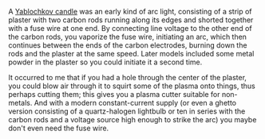 A [Yablochkov candle] was an early kind of arc light, consisting of a
strip of plaster with two carbon rods running along its edges and
shorted together with a fuse wire at one end.  By connecting line
voltage to the other end of the carbon rods, you vaporize the fuse
wire, initiating an arc, which then continues between the ends of the
carbon electrodes, burning down the rods and the plaster at the same
speed.  Later models included some metal powder in the plaster so you
could initiate it a second time.

[Yablochkov candle]: https://en.wikipedia.org/wiki/Yablochkov_candle

It occurred to me that if you had a hole through the center of the
plaster, you could blow air through it to squirt some of the plasma
onto things, thus perhaps cutting them; this gives you a plasma cutter
suitable for non-metals.  And with a modern constant-current supply
(or even a ghetto version consisting of a quartz-halogen lightbulb or
ten in series with the carbon rods and a voltage source high enough to
strike the arc) you maybe don't even need the fuse wire.

